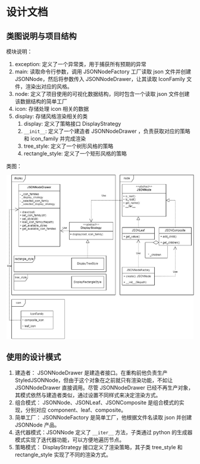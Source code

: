 # 设计文档

## 类图说明与项目结构

模块说明：

1. exception: 定义了一个异常类，用于捕获所有预期的异常
2. main: 读取命令行参数，调用 JSONNodeFactory 工厂读取 json 文件并创建 JSONNode，然后将参数传入 JSONNodeDrawer，让其读取 IconFamily 文件，渲染出对应的风格。
3. node: 定义了项目使用的可视化数据结构，同时包含一个读取 json 文件创建该数据结构的简单工厂
4. icon: 存储处理 icon 相关的数据
5. display: 存储风格渲染相关的类
   1. display: 定义了策略接口 DisplayStrategy
   2. `__init__`: 定义了一个建造者 JSONNodeDrawer ，负责获取对应的策略和 icon_family 并完成渲染
   3. tree_style: 定义了一个树形风格的策略
   4. rectangle_style: 定义了一个矩形风格的策略

类图：

![](./design.jpg)

## 使用的设计模式

1. 建造者： JSONNodeDrawer 是建造者接口。在重构前他负责生产 StyledJSONNode，但由于这个对象在之前就只有渲染功能，不如让 JSONNodeDrawer 直接调用。尽管 JSONNodeDrawer 已经不再生产对象，其模式依然与建造者类似，通过设置不同样式来决定渲染方式。
2. 组合模式： JSONNode、JSONLeaf、JSONComposite 是组合模式的实现，分别对应 component、leaf、composite。
3. 简单工厂： JSONNodeFactory 是简单工厂，他根据文件名读取 json 并创建 JSONNode 产品。
4. 迭代器模式：JSONNode 定义了 `__iter__` 方法，子类通过 python 的生成器模式实现了迭代器功能，可以方便地遍历节点。
5. 策略模式： DisplayStrategy 接口定义了渲染策略，其子类 tree_style 和 rectangle_style 实现了不同的渲染方式。